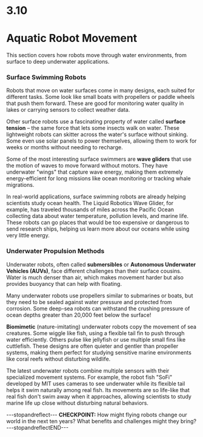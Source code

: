 # 3.10
# ****Aquatic Robot Movement****

This section covers how robots move through water environments, from surface to deep underwater applications.

### **Surface Swimming Robots**

Robots that move on water surfaces come in many designs, each suited for different tasks. Some look like small boats with propellers or paddle wheels that push them forward. These are good for monitoring water quality in lakes or carrying sensors to collect weather data.

Other surface robots use a fascinating property of water called **surface tension** – the same force that lets some insects walk on water. These lightweight robots can skitter across the water's surface without sinking. Some even use solar panels to power themselves, allowing them to work for weeks or months without needing to recharge.

Some of the most interesting surface swimmers are **wave gliders** that use the motion of waves to move forward without motors. They have underwater "wings" that capture wave energy, making them extremely energy-efficient for long missions like ocean monitoring or tracking whale migrations.

In real-world applications, surface swimming robots are already helping scientists study ocean health. The Liquid Robotics Wave Glider, for example, has traveled thousands of miles across the Pacific Ocean collecting data about water temperature, pollution levels, and marine life. These robots can go places that would be too expensive or dangerous to send research ships, helping us learn more about our oceans while using very little energy.

### **Underwater Propulsion Methods**

Underwater robots, often called **submersibles** or **Autonomous Underwater Vehicles (AUVs)**, face different challenges than their surface cousins. Water is much denser than air, which makes movement harder but also provides buoyancy that can help with floating.

Many underwater robots use propellers similar to submarines or boats, but they need to be sealed against water pressure and protected from corrosion. Some deep-sea robots can withstand the crushing pressure of ocean depths greater than 20,000 feet below the surface!

**Biomimetic** (nature-imitating) underwater robots copy the movement of sea creatures. Some wiggle like fish, using a flexible tail fin to push through water efficiently. Others pulse like jellyfish or use multiple small fins like cuttlefish. These designs are often quieter and gentler than propeller systems, making them perfect for studying sensitive marine environments like coral reefs without disturbing wildlife.

The latest underwater robots combine multiple sensors with their specialized movement systems. For example, the robot fish "SoFi" developed by MIT uses cameras to see underwater while its flexible tail helps it swim naturally among real fish. Its movements are so life-like that real fish don't swim away when it approaches, allowing scientists to study marine life up close without disturbing natural behaviors.

---stopandreflect---
**CHECKPOINT:** How might flying robots change our world in the next ten years? What benefits and challenges might they bring?
---stopandreflectEND---

